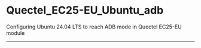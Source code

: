 # Quectel_EC25-EU_Ubuntu_adb
Configuring Ubuntu 24.04 LTS to reach ADB mode in Quectel EC25-EU module 

---
